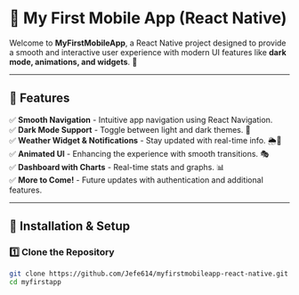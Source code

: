 # 📱 My First Mobile App (React Native)

Welcome to **MyFirstMobileApp**, a React Native project designed to provide a smooth and interactive user experience with modern UI features like **dark mode, animations, and widgets**. 🚀

---

## 🎯 Features
✅ **Smooth Navigation** - Intuitive app navigation using React Navigation.  
✅ **Dark Mode Support** - Toggle between light and dark themes. 🌙  
✅ **Weather Widget & Notifications** - Stay updated with real-time info. 🌦️🔔  
✅ **Animated UI** - Enhancing the experience with smooth transitions. 🎭  
✅ **Dashboard with Charts** - Real-time stats and graphs. 📊  
✅ **More to Come!** - Future updates with authentication and additional features.

---

## 📲 Installation & Setup

### 1️⃣ Clone the Repository
```sh
git clone https://github.com/Jefe614/myfirstmobileapp-react-native.git
cd myfirstapp

